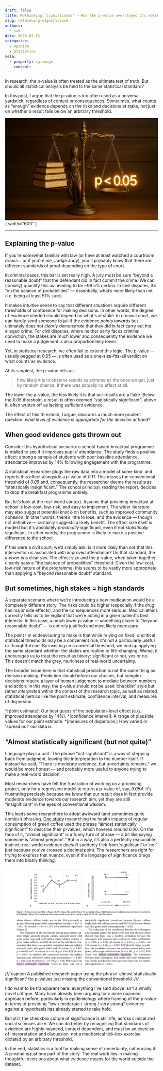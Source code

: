 ```yaml
---
draft: false
title: Rethinking 'significance' — Has the p-value overstayed its welcome?
slug: rethinking-significance
authors:
  - sam
date: 2025-07-15
categories:
  - Opinion
  - Statistics
meta:
  - property: og:image
    content: 
---
```


In research, the p-value is often treated as the ultimate test of truth. But should all statistical analysis be held to the same statistical standard? 

In this post, I argue that the p-value is too often used as a universal yardstick, regardless of context or consequences. Sometimes, what counts as “enough” evidence depends on the risks and decisions at stake, not just on whether a result falls below an arbitrary threshold.

![Is significance just?](../assets/images/rethinking_significance.webp){ width="600" }

<!-- more -->

---

## Explaining the p-value

If you're somewhat familiar with law (or have at least watched a courtroom drama... or if you're me, Judge Judy), you'll probably know that there are different standards of proof depending on the type of court. 

In criminal cases, this bar is set really high. A jury must be sure “beyond a reasonable doubt” that the defendant did in fact commit the crime. We can (loosely) quantify this as needing to be ~99.5% certain. In civil disputes, it’s “on the balance of probabilities” — essentially, what’s more likely than not (i.e. being at least 51% sure). 

It makes intuitive sense to say that different situations require different thresholds of confidence for making decisions. In other words, the degree of evidence needed should depend on what's at stake. In criminal court, we can hardly send someone to jail if the evidence _points towards_ but ultimately does not _clearly demonstrate_ that they did in fact carry out the alleged crime. For civil disputes, where neither party faces criminal conviction, the stakes are much lower and consequently the evidence we need to make a judgement is also proportionately lower.

Yet, in statistical research, we often fail to extend this logic. The p-value — usually pegged at 0.05 — is often used as a one-size-fits-all verdict on what counts as evidence. 

At its simplest, the p-value tells us:

> how likely it is to observe results as extreme as the ones we got, just by random chance, if there was actually no effect at all. 

The lower the p-value, the less likely it is that our results are a fluke. Below the _0.05_ threshold, a result is often deemed “statistically significant”; above it, often written off as lacking sufficient evidence. 

The effect of this threshold, I argue, obscures a much more prudent question: _what level of evidence is appropriate for the decision at hand?_



## When good evidence gets thrown out

Consider this hypothetical scenario: a school-based breakfast programme is trialled to see if it improves pupils’ attendance. The study finds a positive effect: among a sample of students with poor baseline attendance, attendance improved by 14% following engagement with the programme.

A statistical researcher plugs the raw data into a model of some kind, and reports this effect alongside a p-value of _0.11_. This misses the conventional threshold of _0.05_ and, consequently, the researcher deems the results as “statistically insignificant.” The school principal, reading the report, decides to drop the breakfast programme entirely. 

But let’s look at the real-world context. Assume that providing breakfast at school is low-cost, low-risk, and easy to implement. The wider literature may also suggest potential knock-on benefits, such as improved community cohesion. In other words, there’s little to lose, and the evidence — though not definitive — certainly suggests a likely benefit. The effect size itself is modest but it's absolutely _practically_ significant, even if not _statistically_ significant. In other words, the programme is likely to make a positive difference to the school.

If this were a civil court, we’d simply ask: is it more likely than not that this intervention is associated with improved attendance? On that standard, the answer is a clear _yes_. The effect size and the p-value, when taken together, cleanly pass a “the balance of probabilities” threshold. Given the low-cost, low-risk nature of the programme, this seems to be vastly more appropriate than applying a “beyond reasonable doubt” standard.


## But sometimes, high stakes = high standards

A separate scenario where we're introducing a new medication would be a completely different story. The risks could be higher (especially if the drug has major side effects), and the consequences more serious. Medical ethics correctly tells us to be vigilant that we're acting in a given patient's best interests. In this case, a much lower p-value — something closer to “beyond reasonable doubt” — is entirely justified and most likely _necessary_. 

The point I'm endeavouring to make is that while relying on fixed, uncritical statistical thresholds may be a convenient rule, it's not a particularly useful or thoughtful one. By insisting on a universal threshold, we end up applying the same standard whether the stakes are routine or life-changing. Worse, it encourages us to treat the result as binary: significant or not, yes or no. This doesn't match the grey, murkiness of real-world uncertainty.

The broader issue here is that statistical prediction is not the same thing as decision-making. Prediction should inform our choices, but complex decisions require a layer of human judgement to mediate between numbers and action. In this way, the p-value should not be used 'checklist' style but rather _interpreted_ within the context of the research topic, as well as related statistical metrics like the point estimate, confidence interval, and measures of dispersion.

*[point estimate]: Our best guess of the population-level effect (e.g. improved attendance by 14%).
*[confidence interval]: A range of plausible values for our point estimate.
*[measures of dispersion]: How varied or 'spread out' our data is. 

## “Almost statistically significant (but not quite)”

Language plays a part. The phrase “not significant” is a way of stepping back from judgment, leaving the interpretation to the number itself. If instead we said, “There is moderate evidence, but uncertainty remains,” we would be more honest — and probably more useful to anyone trying to make a real-world decision. 

Most researchers have felt the frustration of working on a promising project, only for a regression model to return a p-value of, say, _0.054_. It's frustrating precisely because we _know_ that our result does in fact provide moderate evidence towards our research aim, yet they are still “insignificant” in the eyes of conventional wisdom. 

This leads some researchers to adopt awkward (and sometimes quite comical) phrasing. [One study](https://www.tandfonline.com/doi/full/10.1080/07315724.2018.1461147) researching the health impacts of regular consumption of green coffee used the phrase “almost statistically significant” to describe their p-values, which hovered around _0.06_. On the face of it, “almost significant” is a funny turn of phrase — a bit like saying someone is “almost pregnant.” But in a way, it’s also a perfectly reasonable instinct: real-world evidence doesn’t suddenly flick from ‘significant’ to ‘not’ just because you’ve crossed a decimal point. The researchers are right for trying to express that nuance, even if the language of significance drags them into binary thinking.

![alt text](../assets/images/paper-almost-significant.png)
/// caption
A published research paper using the phrase ‘almost statistically significant’ for p-values just missing the conventional threshold.
///



I do want to be transparent here: everything I've said above isn't a wholly novel critique. Many have already been arguing for a more nuanced approach before, particularly in epidemiology where framing of the p-value in terms of providing “low / moderate / strong / very strong” evidence against a hypothesis has already started to take hold. 

But still, the checkbox culture of significance is still rife, across clinical and social sciences alike. We can do better by recognising that standards of evidence are highly nuanced, context dependent, and must be an exercise of interpretation and discussion, not a mechanical tick-box exercise dictated by an arbitrary threshold.

In the end, statistics is a tool for making sense of uncertainty, not erasing it. A p-value is just one part of the story. The real work lies in making thoughtful decisions about what evidence means for the world outside the dataset.

